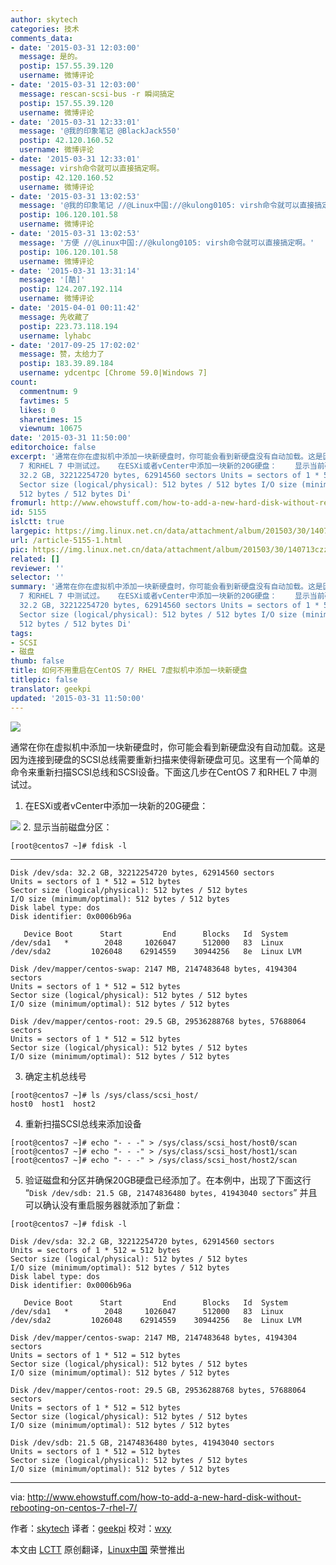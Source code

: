 ```yaml
---
author: skytech
categories: 技术
comments_data:
- date: '2015-03-31 12:03:00'
  message: 是的。
  postip: 157.55.39.120
  username: 微博评论
- date: '2015-03-31 12:03:00'
  message: rescan-scsi-bus -r 瞬间搞定
  postip: 157.55.39.120
  username: 微博评论
- date: '2015-03-31 12:33:01'
  message: '@我的印象笔记 @BlackJack550'
  postip: 42.120.160.52
  username: 微博评论
- date: '2015-03-31 12:33:01'
  message: virsh命令就可以直接搞定啊。
  postip: 42.120.160.52
  username: 微博评论
- date: '2015-03-31 13:02:53'
  message: '@我的印象笔记 //@Linux中国://@kulong0105: virsh命令就可以直接搞定啊。'
  postip: 106.120.101.58
  username: 微博评论
- date: '2015-03-31 13:02:53'
  message: '方便 //@Linux中国://@kulong0105: virsh命令就可以直接搞定啊。'
  postip: 106.120.101.58
  username: 微博评论
- date: '2015-03-31 13:31:14'
  message: '[酷]'
  postip: 124.207.192.114
  username: 微博评论
- date: '2015-04-01 00:11:42'
  message: 先收藏了
  postip: 223.73.118.194
  username: lyhabc
- date: '2017-09-25 17:02:02'
  message: 赞，太给力了
  postip: 183.39.89.184
  username: ydcentpc [Chrome 59.0|Windows 7]
count:
  commentnum: 9
  favtimes: 5
  likes: 0
  sharetimes: 15
  viewnum: 10675
date: '2015-03-31 11:50:00'
editorchoice: false
excerpt: '通常在你在虚拟机中添加一块新硬盘时，你可能会看到新硬盘没有自动加载。这是因为连接到硬盘的SCSI总线需要重新扫描来使得新硬盘可见。这里有一个简单的命令来重新扫描SCSI总线和SCSI设备。下面这几步在CentOS
  7 和RHEL 7 中测试过。   在ESXi或者vCenter中添加一块新的20G硬盘：    显示当前磁盘分区： # fdisk -l   Disk /dev/sda:
  32.2 GB, 32212254720 bytes, 62914560 sectors Units = sectors of 1 * 512 = 512 bytes
  Sector size (logical/physical): 512 bytes / 512 bytes I/O size (minimum/optimal):
  512 bytes / 512 bytes Di'
fromurl: http://www.ehowstuff.com/how-to-add-a-new-hard-disk-without-rebooting-on-centos-7-rhel-7/
id: 5155
islctt: true
largepic: https://img.linux.net.cn/data/attachment/album/201503/30/140713czz74ezv2oz996sp.jpg
url: /article-5155-1.html
pic: https://img.linux.net.cn/data/attachment/album/201503/30/140713czz74ezv2oz996sp.jpg.thumb.jpg
related: []
reviewer: ''
selector: ''
summary: '通常在你在虚拟机中添加一块新硬盘时，你可能会看到新硬盘没有自动加载。这是因为连接到硬盘的SCSI总线需要重新扫描来使得新硬盘可见。这里有一个简单的命令来重新扫描SCSI总线和SCSI设备。下面这几步在CentOS
  7 和RHEL 7 中测试过。   在ESXi或者vCenter中添加一块新的20G硬盘：    显示当前磁盘分区： # fdisk -l   Disk /dev/sda:
  32.2 GB, 32212254720 bytes, 62914560 sectors Units = sectors of 1 * 512 = 512 bytes
  Sector size (logical/physical): 512 bytes / 512 bytes I/O size (minimum/optimal):
  512 bytes / 512 bytes Di'
tags:
- SCSI
- 磁盘
thumb: false
title: 如何不用重启在CentOS 7/ RHEL 7虚拟机中添加一块新硬盘
titlepic: false
translator: geekpi
updated: '2015-03-31 11:50:00'
---
```


![](/data/attachment/album/201503/30/140713czz74ezv2oz996sp.jpg)


通常在你在虚拟机中添加一块新硬盘时，你可能会看到新硬盘没有自动加载。这是因为连接到硬盘的SCSI总线需要重新扫描来使得新硬盘可见。这里有一个简单的命令来重新扫描SCSI总线和SCSI设备。下面这几步在CentOS 7 和RHEL 7 中测试过。


1. 在ESXi或者vCenter中添加一块新的20G硬盘：


![](/data/attachment/album/201503/30/140034bs9bzqap4x033349.png)
2. 显示当前磁盘分区：



```
[root@centos7 ~]# fdisk -l

```



---



```
Disk /dev/sda: 32.2 GB, 32212254720 bytes, 62914560 sectors
Units = sectors of 1 * 512 = 512 bytes
Sector size (logical/physical): 512 bytes / 512 bytes
I/O size (minimum/optimal): 512 bytes / 512 bytes
Disk label type: dos
Disk identifier: 0x0006b96a

   Device Boot      Start         End      Blocks   Id  System
/dev/sda1   *        2048     1026047      512000   83  Linux
/dev/sda2         1026048    62914559    30944256   8e  Linux LVM

Disk /dev/mapper/centos-swap: 2147 MB, 2147483648 bytes, 4194304 sectors
Units = sectors of 1 * 512 = 512 bytes
Sector size (logical/physical): 512 bytes / 512 bytes
I/O size (minimum/optimal): 512 bytes / 512 bytes

Disk /dev/mapper/centos-root: 29.5 GB, 29536288768 bytes, 57688064 sectors
Units = sectors of 1 * 512 = 512 bytes
Sector size (logical/physical): 512 bytes / 512 bytes
I/O size (minimum/optimal): 512 bytes / 512 bytes

```
3. 确定主机总线号



```
[root@centos7 ~]# ls /sys/class/scsi_host/
host0  host1  host2

```
4. 重新扫描SCSI总线来添加设备



```
[root@centos7 ~]# echo "- - -" > /sys/class/scsi_host/host0/scan
[root@centos7 ~]# echo "- - -" > /sys/class/scsi_host/host1/scan
[root@centos7 ~]# echo "- - -" > /sys/class/scsi_host/host2/scan

```
5. 验证磁盘和分区并确保20GB硬盘已经添加了。在本例中，出现了下面这行 “`Disk /dev/sdb: 21.5 GB, 21474836480 bytes, 41943040 sectors`” 并且可以确认没有重启服务器就添加了新盘：



```
[root@centos7 ~]# fdisk -l

Disk /dev/sda: 32.2 GB, 32212254720 bytes, 62914560 sectors
Units = sectors of 1 * 512 = 512 bytes
Sector size (logical/physical): 512 bytes / 512 bytes
I/O size (minimum/optimal): 512 bytes / 512 bytes
Disk label type: dos
Disk identifier: 0x0006b96a

   Device Boot      Start         End      Blocks   Id  System
/dev/sda1   *        2048     1026047      512000   83  Linux
/dev/sda2         1026048    62914559    30944256   8e  Linux LVM

Disk /dev/mapper/centos-swap: 2147 MB, 2147483648 bytes, 4194304 sectors
Units = sectors of 1 * 512 = 512 bytes
Sector size (logical/physical): 512 bytes / 512 bytes
I/O size (minimum/optimal): 512 bytes / 512 bytes

Disk /dev/mapper/centos-root: 29.5 GB, 29536288768 bytes, 57688064 sectors
Units = sectors of 1 * 512 = 512 bytes
Sector size (logical/physical): 512 bytes / 512 bytes
I/O size (minimum/optimal): 512 bytes / 512 bytes

Disk /dev/sdb: 21.5 GB, 21474836480 bytes, 41943040 sectors
Units = sectors of 1 * 512 = 512 bytes
Sector size (logical/physical): 512 bytes / 512 bytes
I/O size (minimum/optimal): 512 bytes / 512 bytes

```



---


via: <http://www.ehowstuff.com/how-to-add-a-new-hard-disk-without-rebooting-on-centos-7-rhel-7/>


作者：[skytech](http://www.ehowstuff.com/author/mhstar/) 译者：[geekpi](https://github.com/geekpi) 校对：[wxy](https://github.com/wxy)


本文由 [LCTT](https://github.com/LCTT/TranslateProject) 原创翻译，[Linux中国](http://linux.cn/) 荣誉推出